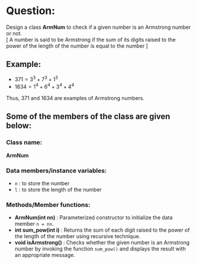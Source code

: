 # Question:

Design a class **ArmNum** to check if a given number is an Armstrong number or not.  
[ A number is said to be Armstrong if the sum of its digits raised to the power of the length of the number is equal to the number ]  

## Example:

- $371 = 3^3 + 7^3 + 1^3$
- $1634 = 1^4 + 6^4 + 3^4 + 4^4$

Thus, 371 and 1634 are examples of Armstrong numbers.

## Some of the members of the class are given below:

### Class name: 
**ArmNum**

### Data members/instance variables:
- `n` : to store the number
- `l` : to store the length of the number

### Methods/Member functions:

- **ArmNum(int nn)** : Parameterized constructor to initialize the data member `n = nn`.
- **int sum_pow(int i)** : Returns the sum of each digit raised to the power of the length of the number using recursive technique.
- **void isArmstrong()** : Checks whether the given number is an Armstrong number by invoking the function `sum_pow()` and displays the result with an appropriate message.
